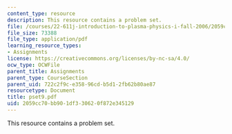 ```yaml
---
content_type: resource
description: This resource contains a problem set.
file: /courses/22-611j-introduction-to-plasma-physics-i-fall-2006/2059cc70bb901df330620f872e345129_pset9.pdf
file_size: 73388
file_type: application/pdf
learning_resource_types:
- Assignments
license: https://creativecommons.org/licenses/by-nc-sa/4.0/
ocw_type: OCWFile
parent_title: Assignments
parent_type: CourseSection
parent_uid: 722c2f9c-e358-96cd-b5d1-2fb62b80ae87
resourcetype: Document
title: pset9.pdf
uid: 2059cc70-bb90-1df3-3062-0f872e345129
---
```

This resource contains a problem set.